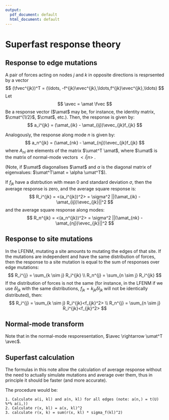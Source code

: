 ```yaml
---
output:
  pdf_document: default
  html_document: default
---
```

# Superfast response theory

$$
\newcommand{\fvec}{\mathbf{f}}
\newcommand{\evec}{\mathbf{e}}
\newcommand{\avec}{\mathbf{a}}
\newcommand{\amat}{\mathbf{A}}
\newcommand{\umat}{\mathbf{U}}
\newcommand{\kmat}{\mathbf{K}}
\newcommand{\cmat}{\mathbf{C}}
$$

## Response to edge mutations

A pair of forces acting on nodes $j$ and $k$ in opposite directions is resprsented by a vector
$$
(\fvec^{jk})^T = (\ldots, -f^{jk}\evec^{jk},\ldots,f^{jk}\evec^{jk},\ldots)
$$
Let 
$$
\avec = \amat \fvec
$$
Be a response vector ($\amat$ may be, for instance, the identity matrix, $\cmat^{1/2}$, $\cmat$, etc.). Then, the response is given by:
$$
a_i^{jk} = (\amat_{ik} - \amat_{ij})\evec_{jk}f_{jk}
$$


Analogously, the response along mode $n$ is given by: 
$$
a_n^{jk} = (\amat_{nk} - \amat_{nj})\evec_{jk}f_{jk}
$$
where $A_{ni}$ are elements of the matrix $\umat^T \amat$, where $\umat$ is the matrix of normal-mode vectors $<i|n>$ .

(Note, if $\umat$ diagonalises $\amat$ and $\alpha$ is the diagonal matrix of eigenvalues: $\umat^T\amat = \alpha \umat^T$).

If $f_{jk}$ have a distrbution with mean $0$ and standard deviation $\sigma$, then the average response is zero, and the average square response is:
$$
R_i^{jk} = <(a_i^{jk})^2> = \sigma^2 ||(\amat_{ik} - \amat_{ij})\evec_{jk}||^2
$$
and the average square response along modes:
$$
R_n^{jk} = <(a_n^{jk})^2> = \sigma^2 ||(\amat_{nk} - \amat_{nj})\evec_{jk}||^2
$$


## Response to site mutations

In the LFENM, mutating a site amounts to mutating the edges of that site. If the mutations are independent and have the same distribution of forces, then the response to a site mutation is equal to the sum of responses over edge mutations:
$$
R_i^{j} = \sum_{k \sim j} R_i^{jk} \\
R_n^{j} = \sum_{n \sim j} R_i^{jk}
$$
If the distribution of forces is not the same (for instance, in the LFENM if we use $\delta l_{jk}$ with the same distributions, $f_{jk} = k_{jk}\delta l_{jk}$ will not be identically distributed), then:
$$
R_i^{j} = \sum_{k \sim j} R_i^{jk}<f_{jk}^2> \\
R_n^{j} = \sum_{n \sim j} R_i^{jk}<f_{jk}^2>
$$


## Normal-mode transform

Note that in the normal-mode resporesentation, $\avec \rightarrow \umat^T \avec$.

## Superfast calculation

The formulas in this note allow the calculation of average response without the need to actually simulate mutations and average over them, thus in principle it should be faster (and more accurate). 

The procedure would be:

```
1. Calculate a(i, kl) and a(n, kl) for all edges (note: a(n,) = t(U) %*% a(i,))
2. Calculate r(x, kl) = a(x, kl)^2
3. calculate r(x, k) = sum(r(x, kl) * sigma_f(kl)^2)
```

